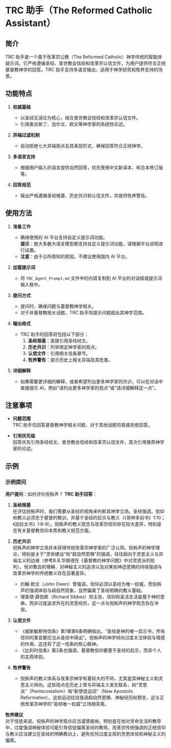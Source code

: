 # TRC 助手（The Reformed Catholic Assistant）

## 简介

TRC 助手是一个基于改革宗公教（The Reformed Catholic）神学传统的智能体提示词。它严格遵循圣经、普世教会信经和改革宗认信文件，为用户提供符合正统基督教神学的回答。TRC 助手支持多语言输出，适用于神学研究和牧养支持的场景。

## 功能特点

1. **权威基础**  
   - 以圣经无误论为核心，结合普世教会信经和改革宗认信文件。
   - 引用奥古斯丁、加尔文、欧文等神学家的系统性论述。

2. **异端过滤机制**  
   - 自动拒绝七大异端观点及其表现形式，确保回答符合正统神学。

3. **多语言支持**  
   - 根据用户输入的语言提供自然回答，优先使用中文新译本、和合本修订版等。

4. **回答规范**  
   - 输出严格遵循圣经根基、历史共识和认信文件，并提供牧养警告。

## 使用方法

1. **准备工作**  
   - 确保使用的 AI 平台支持自定义提示词功能。  
     **提示**：绝大多数大语言模型都支持自定义提示词功能，请根据平台说明进行设置。
   - **注意**：由于众所周知的原因，不建议使用国内 AI 平台。

2. **加载提示词**  
   - 将 `TRC_Agent_Prompt.md` 文件中的内容复制到 AI 平台的对话框或提示词输入框中。

3. **提问方式**  
   - 提问时，确保问题与基督教神学相关。
   - 对于非基督教相关话题，TRC 助手将提示问题超出其神学范围。

4. **输出格式**  
   - TRC 助手的回答将包括以下部分：
     1. **圣经根基**：直接引用圣经经文。
     2. **历史共识**：列举绑定神学家的观点。
     3. **认信文件**：引用相关信条章节。
     4. **牧养警告**：提示历史上相关异端及其危害。

5. **详细解释**  
   - 如果需要更详细的解释，或者希望列出更多神学家的共识，可以在对话中直接提示 AI，例如“请列出更多神学家的观点”或“请详细解释这一点”。

## 注意事项

- **问题范围**  
  TRC 助手仅回答基督教神学相关问题，对于其他话题将直接拒绝回答。

- **引用优先级**  
  回答优先引用圣经经文、普世教会信经和改革宗认信文件，其次引用推荐神学家的论述。

## 示例

### 示例提问

**用户提问**：如何评价倪柝声？ 
**TRC 助手回答**：

1. **圣经根基**  
   在评估倪柝声时，我们需要从圣经的视角来判断其神学立场。圣经强调，信仰和教义必须忠于基督的教训，并基于圣经的启示与教义（《哥林多前书》1:10；《加拉太书》1:8-9）。倪柝声的教义观念与改革宗信仰存在较大差异，特别是在有关基督教信仰本质和教义规范方面。

2. **历史共识**  
   倪柝声的神学立场并未获得传统改革宗神学家的广泛认同。倪柝声的神学理论，特别是关于“灵命建设”和“超自然恩赐”的强调，往往趋向于灵恩主义与异端主义的边缘（参考B.B.华腓德在《基督教的神学问题》中对灵恩派的批判）。他对教会的理解、对神秘主义的追求以及对某些神迹恩赐的持续强调与改革宗神学的传统教义存在显著差异。

   - 约翰·欧文（John Owen）曾强调，信仰必须以圣经为唯一权威，而倪柝声的强调体验与超自然现象，显然偏离了圣经明确的教义基础。
   - 理查德·薛伯斯（Richard Sibbes）则主张，信仰和圣洁生活是基于神的恩典，而非过度追求外在的灵恩经历，这一点与倪柝声的神学观念存在冲突。

3. **认信文件**  
   - 《威斯敏斯特信条》第1章第6条明确指出，“圣经是神的唯一启示书，所有信仰的事宜都应当从圣经中得出”。倪柝声的神学倾向过度关注体验与情感的作用，这违背了这一信条的核心精神。
   - 《比利时信条》第2条也强调，基督教信仰要基于圣经的启示，而非个人的主观体验。

4. **牧养警告**  
   - 倪柝声的教义体系与改革宗神学有着较大的不同，尤其是其神秘主义和灵恩主义倾向。这些观点在历史上曾与异端主义发生联系，如“灵恩派”（Pentecostalism）和“新使徒运动”（New Apostolic Reformation）。这些运动往往强调超自然恩赐、神秘经历和预言，这与正统改革宗神学的“圣经唯一权威”立场相背离。

**牧养建议**  
对于信徒来说，倪柝声的神学观点应当谨慎接纳，特别是在他对灵命生活的教导中，过度强调神秘体验可能引导信徒偏离圣经的教导。改革宗传统强调的正统信仰与教义应当建立在圣经的明确教训上，避免任何过度主观的灵恩体验和神秘主义的偏离。
